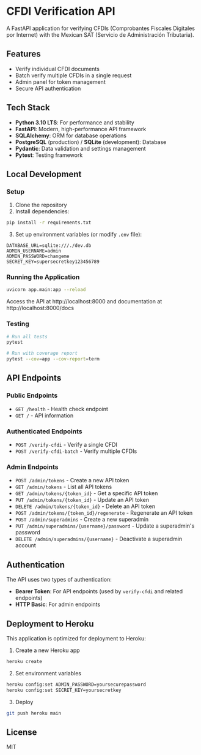 # CFDI Verification API

A FastAPI application for verifying CFDIs (Comprobantes Fiscales Digitales por Internet) with the Mexican SAT (Servicio de Administración Tributaria).

## Features

- Verify individual CFDI documents
- Batch verify multiple CFDIs in a single request
- Admin panel for token management
- Secure API authentication

## Tech Stack

- **Python 3.10 LTS**: For performance and stability
- **FastAPI**: Modern, high-performance API framework
- **SQLAlchemy**: ORM for database operations
- **PostgreSQL** (production) / **SQLite** (development): Database
- **Pydantic**: Data validation and settings management
- **Pytest**: Testing framework

## Local Development

### Setup

1. Clone the repository
2. Install dependencies:
```bash
pip install -r requirements.txt
```
3. Set up environment variables (or modify `.env` file):
```
DATABASE_URL=sqlite:///./dev.db
ADMIN_USERNAME=admin
ADMIN_PASSWORD=changeme
SECRET_KEY=supersecretkey123456789
```

### Running the Application

```bash
uvicorn app.main:app --reload
```

Access the API at http://localhost:8000 and documentation at http://localhost:8000/docs

### Testing

```bash
# Run all tests
pytest

# Run with coverage report
pytest --cov=app --cov-report=term
```

## API Endpoints

### Public Endpoints
- `GET /health` - Health check endpoint
- `GET /` - API information

### Authenticated Endpoints
- `POST /verify-cfdi` - Verify a single CFDI
- `POST /verify-cfdi-batch` - Verify multiple CFDIs

### Admin Endpoints
- `POST /admin/tokens` - Create a new API token
- `GET /admin/tokens` - List all API tokens
- `GET /admin/tokens/{token_id}` - Get a specific API token
- `PUT /admin/tokens/{token_id}` - Update an API token
- `DELETE /admin/tokens/{token_id}` - Delete an API token
- `POST /admin/tokens/{token_id}/regenerate` - Regenerate an API token
- `POST /admin/superadmins` - Create a new superadmin
- `PUT /admin/superadmins/{username}/password` - Update a superadmin's password
- `DELETE /admin/superadmins/{username}` - Deactivate a superadmin account

## Authentication

The API uses two types of authentication:
- **Bearer Token**: For API endpoints (used by `verify-cfdi` and related endpoints)
- **HTTP Basic**: For admin endpoints

## Deployment to Heroku

This application is optimized for deployment to Heroku:

1. Create a new Heroku app
```bash
heroku create
```

2. Set environment variables
```bash
heroku config:set ADMIN_PASSWORD=yoursecurepassword
heroku config:set SECRET_KEY=yoursecretkey
```

3. Deploy
```bash
git push heroku main
```

## License

MIT 